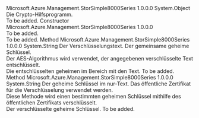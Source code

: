 <Type Name="CryptoHelper" FullName="Microsoft.Azure.Management.StorSimple8000Series.CryptoHelper">
  <TypeSignature Language="C#" Value="public class CryptoHelper" />
  <TypeSignature Language="ILAsm" Value=".class public auto ansi beforefieldinit CryptoHelper extends System.Object" />
  <TypeSignature Language="DocId" Value="T:Microsoft.Azure.Management.StorSimple8000Series.CryptoHelper" />
  <TypeSignature Language="VB.NET" Value="Public Class CryptoHelper" />
  <TypeSignature Language="F#" Value="type CryptoHelper = class" />
  <AssemblyInfo>
    <AssemblyName>Microsoft.Azure.Management.StorSimple8000Series</AssemblyName>
    <AssemblyVersion>1.0.0.0</AssemblyVersion>
  </AssemblyInfo>
  <Base>
    <BaseTypeName>System.Object</BaseTypeName>
  </Base>
  <Interfaces />
  <Docs>
    <summary>
            Die Crypto-Hilfsprogramm.
            </summary>
    <remarks>To be added.</remarks>
  </Docs>
  <Members>
    <Member MemberName=".ctor">
      <MemberSignature Language="C#" Value="public CryptoHelper ();" />
      <MemberSignature Language="ILAsm" Value=".method public hidebysig specialname rtspecialname instance void .ctor() cil managed" />
      <MemberSignature Language="DocId" Value="M:Microsoft.Azure.Management.StorSimple8000Series.CryptoHelper.#ctor" />
      <MemberSignature Language="VB.NET" Value="Public Sub New ()" />
      <MemberType>Constructor</MemberType>
      <AssemblyInfo>
        <AssemblyName>Microsoft.Azure.Management.StorSimple8000Series</AssemblyName>
        <AssemblyVersion>1.0.0.0</AssemblyVersion>
      </AssemblyInfo>
      <Parameters />
      <Docs>
        <summary>To be added.</summary>
        <remarks>To be added.</remarks>
      </Docs>
    </Member>
    <Member MemberName="DecryptCipherAES">
      <MemberSignature Language="C#" Value="public static string DecryptCipherAES (string cipherText, string sharedSecret);" />
      <MemberSignature Language="ILAsm" Value=".method public static hidebysig string DecryptCipherAES(string cipherText, string sharedSecret) cil managed" />
      <MemberSignature Language="DocId" Value="M:Microsoft.Azure.Management.StorSimple8000Series.CryptoHelper.DecryptCipherAES(System.String,System.String)" />
      <MemberSignature Language="VB.NET" Value="Public Shared Function DecryptCipherAES (cipherText As String, sharedSecret As String) As String" />
      <MemberSignature Language="F#" Value="static member DecryptCipherAES : string * string -&gt; string" Usage="Microsoft.Azure.Management.StorSimple8000Series.CryptoHelper.DecryptCipherAES (cipherText, sharedSecret)" />
      <MemberType>Method</MemberType>
      <AssemblyInfo>
        <AssemblyName>Microsoft.Azure.Management.StorSimple8000Series</AssemblyName>
        <AssemblyVersion>1.0.0.0</AssemblyVersion>
      </AssemblyInfo>
      <ReturnValue>
        <ReturnType>System.String</ReturnType>
      </ReturnValue>
      <Parameters>
        <Parameter Name="cipherText" Type="System.String" />
        <Parameter Name="sharedSecret" Type="System.String" />
      </Parameters>
      <Docs>
        <param name="cipherText">Der Verschlüsselungstext.</param>
        <param name="sharedSecret">Der gemeinsame geheime Schlüssel.</param>
        <summary>
            Der AES-Algorithmus wird verwendet, der angegebenen verschlüsselte Text entschlüsselt.
            </summary>
        <returns>Die entschlüsselten geheimen im Bereich mit den Text.</returns>
        <remarks>To be added.</remarks>
      </Docs>
    </Member>
    <Member MemberName="EncryptSecretRSAPKCS">
      <MemberSignature Language="C#" Value="public static string EncryptSecretRSAPKCS (string plainText, string publicCertificate);" />
      <MemberSignature Language="ILAsm" Value=".method public static hidebysig string EncryptSecretRSAPKCS(string plainText, string publicCertificate) cil managed" />
      <MemberSignature Language="DocId" Value="M:Microsoft.Azure.Management.StorSimple8000Series.CryptoHelper.EncryptSecretRSAPKCS(System.String,System.String)" />
      <MemberSignature Language="VB.NET" Value="Public Shared Function EncryptSecretRSAPKCS (plainText As String, publicCertificate As String) As String" />
      <MemberSignature Language="F#" Value="static member EncryptSecretRSAPKCS : string * string -&gt; string" Usage="Microsoft.Azure.Management.StorSimple8000Series.CryptoHelper.EncryptSecretRSAPKCS (plainText, publicCertificate)" />
      <MemberType>Method</MemberType>
      <AssemblyInfo>
        <AssemblyName>Microsoft.Azure.Management.StorSimple8000Series</AssemblyName>
        <AssemblyVersion>1.0.0.0</AssemblyVersion>
      </AssemblyInfo>
      <ReturnValue>
        <ReturnType>System.String</ReturnType>
      </ReturnValue>
      <Parameters>
        <Parameter Name="plainText" Type="System.String" />
        <Parameter Name="publicCertificate" Type="System.String" />
      </Parameters>
      <Docs>
        <param name="plainText">Der geheime Schlüssel im nur-Text.</param>
        <param name="publicCertificate">Das öffentliche Zertifikat für die Verschlüsselung verwendet werden.</param>
        <summary>
            Diese Methode wird einen bestimmten geheimen Schlüssel mithilfe des öffentlichen Zertifikats verschlüsselt.
            </summary>
        <returns>Der verschlüsselte geheime Schlüssel.</returns>
        <remarks>To be added.</remarks>
      </Docs>
    </Member>
  </Members>
</Type>